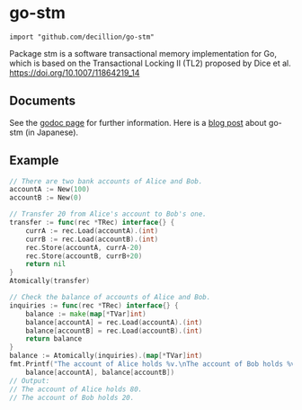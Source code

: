 # go-stm

    import "github.com/decillion/go-stm"

Package stm is a software transactional memory implementation for Go, which is
based on the Transactional Locking II (TL2) proposed by Dice et al.
https://doi.org/10.1007/11864219_14

## Documents

See the [godoc page](https://godoc.org/github.com/decillion/go-stm) for further information.
Here is a [blog post](https://qiita.com/decillion/items/d5da905e28b54dc769cd) about go-stm (in Japanese).

## Example 

```go
// There are two bank accounts of Alice and Bob.
accountA := New(100)
accountB := New(0)

// Transfer 20 from Alice's account to Bob's one.
transfer := func(rec *TRec) interface{} {
	currA := rec.Load(accountA).(int)
	currB := rec.Load(accountB).(int)
	rec.Store(accountA, currA-20)
	rec.Store(accountB, currB+20)
	return nil
}
Atomically(transfer)

// Check the balance of accounts of Alice and Bob.
inquiries := func(rec *TRec) interface{} {
	balance := make(map[*TVar]int)
	balance[accountA] = rec.Load(accountA).(int)
	balance[accountB] = rec.Load(accountB).(int)
	return balance
}
balance := Atomically(inquiries).(map[*TVar]int)
fmt.Printf("The account of Alice holds %v.\nThe account of Bob holds %v.",
	balance[accountA], balance[accountB])
// Output:
// The account of Alice holds 80.
// The account of Bob holds 20.
```

